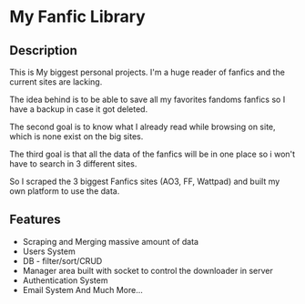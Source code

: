 ﻿# My Fanfic Library

## Description
This is My biggest personal projects. I'm a huge reader of fanfics and the current sites are lacking.

The idea behind is to be able to save all my favorites fandoms fanfics so I have a backup in case it got deleted.

The second goal is to know what I already read while browsing on site, which is none exist on the big sites.

The third goal is that all the data of the fanfics will be in one place so i won't have to search in 3 different sites.

So I scraped the 3 biggest Fanfics sites (AO3, FF, Wattpad) and built my own platform to use the data.

## Features
- Scraping and Merging massive amount of data
- Users System
- DB - filter/sort/CRUD
- Manager area built with socket to control the downloader in server
- Authentication System
- Email System
And Much More...
